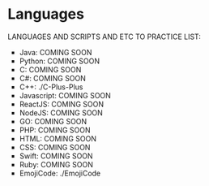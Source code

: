 # Languages

LANGUAGES AND SCRIPTS AND ETC TO PRACTICE LIST:

<ul>
  <li type="square">Java: COMING SOON</li>
  <li type="square">Python: COMING SOON</li>
  <li type="square">C: COMING SOON</li>
  <li type="square">C#: COMING SOON</li>
  <li type="square">C++: ./C-Plus-Plus</li>
  <li type="square">Javascript: COMING SOON</li>
  <li type="square">ReactJS: COMING SOON</li>
  <li type="square">NodeJS: COMING SOON</li>
  <li type="square">GO: COMING SOON</li>
  <li type="square">PHP: COMING SOON</li>
  <li type="square">HTML: COMING SOON</li>
  <li type="square">CSS: COMING SOON</li>
  <li type="square">Swift: COMING SOON</li>
  <li type="square">Ruby: COMING SOON</li>
  <li type="square">EmojiCode: ./EmojiCode</li>
</ul>
